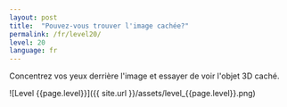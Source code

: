```yaml
---
layout: post
title:  "Pouvez-vous trouver l'image cachée?"
permalink: /fr/level20/
level: 20
language: fr
---
```

Concentrez vos yeux derrière l'image et essayer de voir l'objet 3D caché.

![Level {{page.level}}]({{ site.url }}/assets/level_{{page.level}}.png)